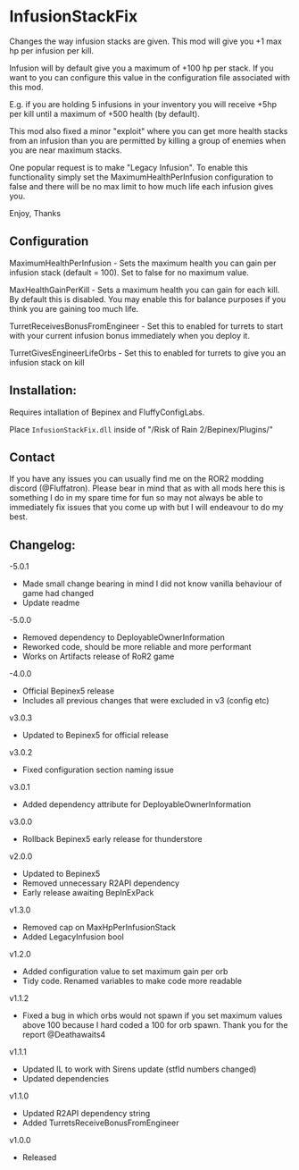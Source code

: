 # InfusionStackFix

Changes the way infusion stacks are given. This mod will give you +1 max hp per infusion per kill.

Infusion will by default give you a maximum of +100 hp per stack. If you want to you can configure this value in the configuration file associated with this mod.

E.g. if you are holding 5 infusions in your inventory you will receive +5hp per kill until a maximum of +500 health (by default).

This mod also fixed a minor "exploit" where you can get more health stacks from an infusion than you are permitted by killing a group of enemies when you are near maximum stacks.

One popular request is to make "Legacy Infusion". To enable this functionality simply set the MaximumHealthPerInfusion configuration to false and there will be no max limit to how much life each infusion gives you.

Enjoy,
Thanks

## Configuration

MaximumHealthPerInfusion - Sets the maximum health you can gain per infusion stack (default = 100). Set to false for no maximum value.

MaxHealthGainPerKill - Sets a maximum health you can gain for each kill. By default this is disabled. You may enable this for balance purposes if you think you are gaining too much life.

TurretReceivesBonusFromEngineer - Set this to enabled for turrets to start with your current infusion bonus immediately when you deploy it.

TurretGivesEngineerLifeOrbs - Set this to enabled for turrets to give you an infusion stack on kill

## Installation:

Requires intallation of Bepinex and FluffyConfigLabs. 

Place `InfusionStackFix.dll` inside of "/Risk of Rain 2/Bepinex/Plugins/"

## Contact

If you have any issues you can usually find me on the ROR2 modding discord (@Fluffatron). Please bear in mind that as with all mods here this is something I do in my spare time for fun so may not always be able to immediately fix issues that you come up with but I will endeavour to do my best. 

## Changelog:

-5.0.1
- Made small change bearing in mind I did not know vanilla behaviour of game had changed
- Update readme

-5.0.0
- Removed dependency to DeployableOwnerInformation
- Reworked code, should be more reliable and more performant
- Works on Artifacts release of RoR2 game

-4.0.0
- Official Bepinex5 release
- Includes all previous changes that were excluded in v3 (config etc)

v3.0.3
- Updated to Bepinex5 for official release

v3.0.2
- Fixed configuration section naming issue

v3.0.1
- Added dependency attribute for DeployableOwnerInformation

v3.0.0
- Rollback Bepinex5 early release for thunderstore

v2.0.0
- Updated to Bepinex5
- Removed unnecessary R2API dependency
- Early release awaiting BepInExPack

v1.3.0
- Removed cap on MaxHpPerInfusionStack
- Added LegacyInfusion bool

v1.2.0
- Added configuration value to set maximum gain per orb
- Tidy code. Renamed variables to make code more readable

v1.1.2
- Fixed a bug in which orbs would not spawn if you set maximum values above 100 because I hard coded a 100 for orb spawn. Thank you for the report @Deathawaits4

v1.1.1
- Updated IL to work with Sirens update (stfld numbers changed)
- Updated dependencies

v1.1.0
- Updated R2API dependency string
- Added TurretsReceiveBonusFromEngineer

v1.0.0
- Released
